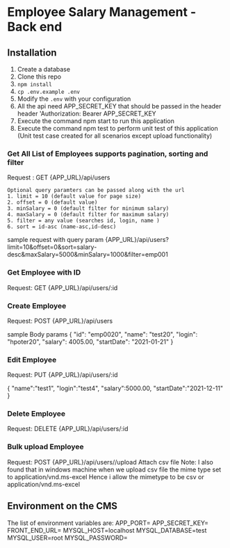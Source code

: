 # Employee Salary Management - Back end

## Installation
1. Create a database 
2. Clone this repo
4. `npm install`
5. `cp .env.example .env`
6. Modify the `.env` with your configuration
7. All the api need APP_SECRET_KEY that should be passed in the header
    header 'Authorization: Bearer APP_SECRET_KEY
8. Execute the command npm start to run this application
9. Execute the command npm test to perform unit test of this application (Unit test case created for all scenarios except upload functionality)

### Get All List of Employees supports pagination, sorting and filter

Request : GET {APP_URL}/api/users

    Optional query paramters can be passed along with the url
    1. limit = 10 (default value for page size)
    2. offset = 0 (default value)
    3. minSalary = 0 (default filter for minimum salary)
    4. maxSalary = 0 (default filter for maximum salary)
    5. filter = any value (searches id, login, name )
    6. sort = id-asc (name-asc,id-desc)

sample request with query param
{APP_URL}/api/users?limit=10&offset=0&sort=salary-desc&maxSalary=5000&minSalary=1000&filter=emp001

### Get Employee with ID

Request: GET {APP_URL}/api/users/:id

### Create Employee

Request: POST {APP_URL}/api/users

sample Body params
{
"id": "emp0020",
"name": "test20",
"login": "hpoter20",
"salary": 4005.00,
"startDate": "2021-01-21"
}

### Edit Employee

Request: PUT {APP_URL}/api/users/:id

{
    "name":"test1",
    "login":"test4",
    "salary":5000.00,
    "startDate":"2021-12-11"
}

### Delete Employee

Request: DELETE {APP_URL}/api/users/:id

### Bulk upload Employee

Request: POST {APP_URL}/api/users//upload 
Attach csv file
Note: I also found that in windows machine when we upload csv file the mime type set to application/vnd.ms-excel
Hence i allow the mimetype to be csv or application/vnd.ms-excel

## Environment on the CMS

The list of environment variables are:
APP_PORT=
APP_SECRET_KEY=
FRONT_END_URL=
MYSQL_HOST=localhost
MYSQL_DATABASE=test
MYSQL_USER=root
MYSQL_PASSWORD=